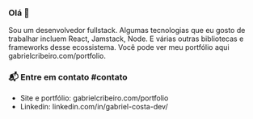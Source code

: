 ### Olá 👋

Sou um desenvolvedor fullstack. Algumas tecnologias que eu gosto de trabalhar incluem React, Jamstack, Node. E várias outras bibliotecas e frameworks desse ecossistema. Você pode ver meu portfólio aqui gabrielcribeiro.com/portfolio.

### 📬 Entre em contato #contato

- Site e portfólio: gabrielcribeiro.com/portfolio
- Linkedin: linkedin.com/in/gabriel-costa-dev/

<!--
**gabrieldemian/gabrieldemian** is a ✨ _special_ ✨ repository because its `README.md` (this file) appears on your GitHub profile.

Here are some ideas to get you started:

- 🔭 I’m currently working on ...
- 🌱 I’m currently learning ...
- 👯 I’m looking to collaborate on ...
- 🤔 I’m looking for help with ...
- 💬 Ask me about ...
- 📫 How to reach me: ...
- 😄 Pronouns: ...
- ⚡ Fun fact: ...
-->
